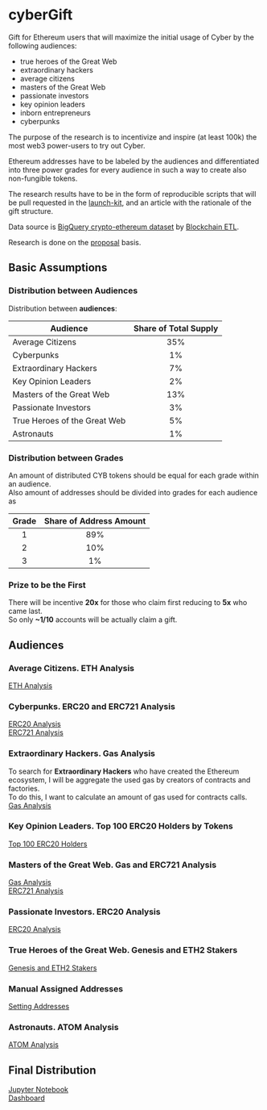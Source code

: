 # cyberGift

Gift for Ethereum users that will maximize the initial usage of Cyber by the following audiences:

- true heroes of the Great Web
- extraordinary hackers
- average citizens
- masters of the Great Web
- passionate investors
- key opinion leaders
- inborn entrepreneurs
- cyberpunks  

The purpose of the research is to incentivize and inspire (at least 100k) the most web3 power-users to try out Cyber.

Ethereum addresses have to be labeled by the audiences and differentiated into three power grades for every audience 
in such a way to create also non-fungible tokens.

The research results have to be in the form of reproducible scripts that will be pull requested in the 
[launch-kit](https://github.com/cybercongress/launch-kit), and an article with the rationale of the gift structure.

Data source is [BigQuery crypto-ethereum dataset](https://console.cloud.google.com/bigquery?d=crypto_ethereum&p=bigquery-public-data&page=dataset&project=cosmic-keep-223223) 
by [Blockchain ETL](https://github.com/blockchain-etl).

Research is done on the [proposal](https://cyber.page/governance/20) basis.

## Basic Assumptions

### Distribution between Audiences

Distribution between **audiences**:
<table style="text-align: left">
    <thead style="text-align: center">
        <tr>
            <th>Audience</th>
            <th>Share of Total Supply</th>
        </tr>
    </thead>
    <tbody>
        <tr>
            <td style="text-align: left"> Average Citizens </td>
            <td style="text-align: center"> 35% </td>
        </tr>
        <tr>
            <td style="text-align: left"> Cyberpunks </td>
            <td style="text-align: center"> 1% </td>
        </tr>
        <tr>
            <td style="text-align: left"> Extraordinary Hackers </td>
            <td style="text-align: center"> 7% </td>
        </tr>
        <tr>
            <td style="text-align: left"> Key Opinion Leaders </td>
            <td style="text-align: center"> 2% </td>
        </tr>
        <tr>
            <td style="text-align: left"> Masters of the Great Web </td>
            <td style="text-align: center"> 13% </td>
        </tr>
        <tr>
            <td style="text-align: left"> Passionate Investors </td>
            <td style="text-align: center"> 3% </td>
        </tr>
        <tr>
            <td style="text-align: left"> True Heroes of the Great Web </td>
            <td style="text-align: center"> 5% </td>
        </tr>
        <tr>
            <td style="text-align: left"> Astronauts </td>
            <td style="text-align: center"> 1% </td>
        </tr>
    </tbody>
</table>

### Distribution between Grades

An amount of distributed CYB tokens should be equal for each grade within an audience.  
Also amount of addresses should be divided into grades for each audience as

<table style="text-align: left">
    <thead style="text-align: center">
        <tr>
            <th> Grade </th>
            <th> Share of Address Amount </th>
        </tr>
    </thead>
    <tbody>
        <tr>
            <td style="text-align: center"> 1 </td>
            <td style="text-align: center"> 89% </td>
        </tr>
        <tr>
            <td style="text-align: center"> 2 </td>
            <td style="text-align: center"> 10% </td>
        </tr>
        <tr>
            <td style="text-align: center"> 3 </td>
            <td style="text-align: center"> 1% </td>
        </tr>
    </tbody>
</table>

### Prize to be the First 

There will be incentive **20x** for those who claim first reducing to **5x** who came last.  
So only **~1/10** accounts will be actually claim a gift.

## Audiences

### Average Citizens. ETH Analysis

[ETH Analysis](average_citizens__eth_analysis.ipynb)

### Cyberpunks. ERC20 and ERC721 Analysis

[ERC20 Analysis](passionate_investors_and_cryptopunks__erc20_analysis.ipynb)  
[ERC721 Analysis](masters_and_cryptopunks__erc721_analysis.ipynb)

### Extraordinary Hackers. Gas Analysis

To search for **Extraordinary Hackers** who have created the Ethereum ecosystem, I will be aggregate the used gas by creators of contracts and factories.  
To do this, I want to calculate an amount of gas used for contracts calls.  
[Gas Analysis](extraordinary_hackers_and_masters__gas_analysis.ipynb)

### Key Opinion Leaders. Top 100 ERC20 Holders by Tokens

[Top 100 ERC20 Holders](leaders__top_erc20_holders.ipynb)

### Masters of the Great Web. Gas and ERC721 Analysis

[Gas Analysis](extraordinary_hackers_and_masters__gas_analysis.ipynb)  
[ERC721 Analysis](masters_and_cryptopunks__erc721_analysis.ipynb)

### Passionate Investors. ERC20 Analysis

[ERC20 Analysis](passionate_investors_and_cryptopunks__erc20_analysis.ipynb)

### True Heroes of the Great Web. Genesis and ETH2 Stakers

[Genesis and ETH2 Stakers](heroes__genesis_and_eth2_stakers.ipynb)

### Manual Assigned Addresses

[Setting Addresses](manual_set_addresses.ipynb)

### Astronauts. ATOM Analysis

[ATOM Analysis](astronauts__atom_analysis.ipynb)

## Final Distribution

[Jupyter Notebook](final_distribution.ipynb)  
[Dashboard](https://datastudio.google.com/u/0/reporting/53e1c28b-9f10-497c-9b5b-9f2a4749450b)
